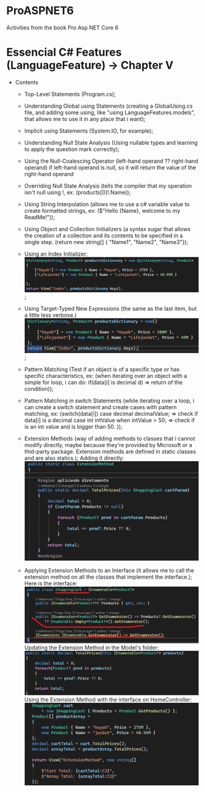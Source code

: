 # ProASPNET6
Activities from the book Pro Asp NET Core 6


# Essencial C# Features (LanguageFeature) -> Chapter V
 * Contents 
    * Top-Level Statements (Program.cs);
    
    * Understanding Global using Statements (creating a GlobalUsing.cs file, and adding some using, like "using LanguageFeatures.models", 
    that allows me to use it in any place that i want);
    
    * Implicit using Statements (System.IO, for example);
    
    * Understanding Null State Analysis (Using nullable types and learning to apply the question mark correctly);
    
    * Using the Null-Coalescing Operator (left-hand operand ?? right-hand operand) if left-hand operand is null, so it will return the value of the right-hand operand
    * Overriding Null State Analysis (tells the compiler that my operation isn't null using !, ex: (products[0]!.Name));
    
    * Using String Interpolation (allows me to use a c# variable value to create formatted strings, ex: ($"Hello {Name}, welcome to my ReadMe!"));
    
    * Using Object and Collection Initializers (a syntax sugar that allows the creation of a collection and its contents to be specified in a single step. 
    (return new string[] { "Name1", "Name2", "Name3"});
    
    * Using an Index Initializer:  <br/>
     <img alt="Index initializer example." src="https://github.com/yThiagoFS/ProAspNetImgs/blob/main/IndexInitializer.png?raw=true">;
    
    * Using Target-Typed New Expressions (the same as the last item, but a little less verbose.) <img alt="Target typed expressions." src="https://github.com/yThiagoFS/ProAspNetImgs/blob/main/TargetTypedExpressions.png?raw=true">;
    
    * Pattern Matching (Test if an object is of a specific type or has specific characteristics, ex: (when iterating over an object with a simple for loop, 
    i can do: if(data[i] is decimal d) => return of the condition));
    
    * Pattern Matching in switch Statements (while iterating over a loop, i can create a switch statement and create cases with pattern matching, ex: 
    (switch(data[i])
      case decimal decimalValue; => check if data[i] is a decimal
      case int intValue when intValue > 50; => check if is an int value and is bigger than 50.
    ));
    
    * Extension Methods (way of adding methods to classes that i cannot modify directly, maybe because they're provided by Microsoft or a thid-party package.
    Extension methods are defined in static classes and are also statics.); 
    Adding it directly:<img alt="Extension method directly." src="https://github.com/yThiagoFS/ProAspNetImgs/blob/main/ExtensionMethodDirectly.png?raw=true">
      
    * Applying Extension Methods to an Interface (it allows me to call the extension method on all the classes that implement the interface.);
    Here is the interface:<br/>
      <img alt="Apllying the extension methods to an interface - Interface" src="https://github.com/yThiagoFS/ProAspNetImgs/blob/main/ExtensionMethodInterface.png?raw=true"> 
     Updating the Extension Method in the Model's folder:<br/>
      <img alt="Updating the Extension Method in the Model's folder." src="https://github.com/yThiagoFS/ProAspNetImgs/blob/main/UpdatingExtensionMethod.png?raw=true">
     Using the Extension Method with the interface on HomeController:<br/>
      <img alt="Using the Extension Method with the interface" src="https://github.com/yThiagoFS/ProAspNetImgs/blob/main/UsingExtensionMethodWInterface.png?raw=true"> 
    
    
    
    
    
